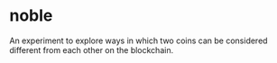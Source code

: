 # noble
An experiment to explore ways in which two coins can be considered different from each other on the blockchain.
